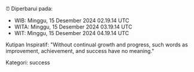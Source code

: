 ⏰ Diperbarui pada:
- WIB: Minggu, 15 Desember 2024 02.19.14 UTC
- WITA: Minggu, 15 Desember 2024 03.19.14 UTC
- WIT: Minggu, 15 Desember 2024 04.19.14 UTC

Kutipan Inspiratif:
"Without continual growth and progress, such words as improvement, achievement, and success have no meaning."


Kategori: success

